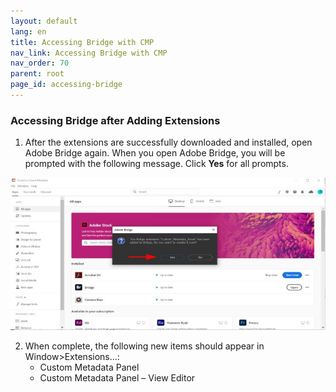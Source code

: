 ```yaml
---
layout: default
lang: en
title: Accessing Bridge with CMP
nav_link: Accessing Bridge with CMP
nav_order: 70
parent: root
page_id: accessing-bridge
---
```


### **Accessing Bridge after Adding Extensions**
1.	After the extensions are successfully downloaded and installed, open Adobe Bridge again. When you open Adobe Bridge, you will be prompted with the following message. Click **Yes** for all prompts. 

![Accessing Adobe Bridge after Adding Extensions](images/accessing-bridge-cmp.jpg)

2.	When complete, the following new items should appear in Window>Extensions…:
	-	Custom Metadata Panel
	-	Custom Metadata Panel – View Editor
